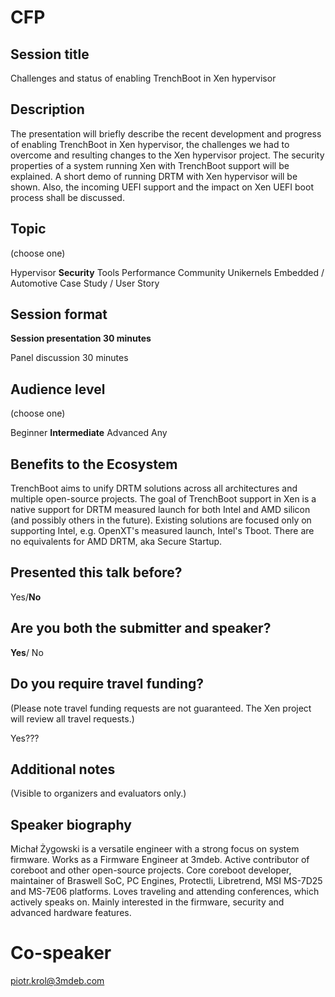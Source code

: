 # CFP

## Session title

Challenges and status of enabling TrenchBoot in Xen hypervisor

## Description

The presentation will briefly describe the recent development and progress of
enabling TrenchBoot in Xen hypervisor, the challenges we had to overcome and
resulting changes to the Xen hypervisor project. The security properties of a
system running Xen with TrenchBoot support will be explained. A short demo of
running DRTM with Xen hypervisor will be shown. Also, the incoming UEFI support
and the impact on Xen UEFI boot process shall be discussed.

## Topic

(choose one)

Hypervisor
**Security**
Tools
Performance
Community
Unikernels
Embedded / Automotive
Case Study / User Story

## Session format

**Session presentation 30 minutes**

Panel discussion 30 minutes

## Audience level

(choose one)

Beginner
**Intermediate**
Advanced
Any

## Benefits to the Ecosystem

TrenchBoot aims to unify DRTM solutions across all architectures and multiple
open-source projects. The goal of TrenchBoot support in Xen is a native
support for DRTM measured launch for both Intel and AMD silicon (and possibly
others in the future). Existing solutions are focused only on supporting
Intel, e.g. OpenXT's measured launch, Intel's Tboot. There are no equivalents
for AMD DRTM, aka Secure Startup.

## Presented this talk before?

Yes/**No**

## Are you both the submitter and speaker?

**Yes**/ No

## Do you require travel funding?

(Please note travel funding requests are not guaranteed. The Xen project will
review all travel requests.)

Yes???

## Additional notes

(Visible to organizers and evaluators only.)

## Speaker biography

Michał Żygowski is a versatile engineer with a strong focus on system
firmware. Works as a Firmware Engineer at 3mdeb. Active contributor of
coreboot and other open-source projects. Core coreboot developer, maintainer
of Braswell SoC, PC Engines, Protectli, Libretrend, MSI MS-7D25 and MS-7E06
platforms. Loves traveling and attending conferences, which actively speaks
on. Mainly interested in the firmware, security and advanced hardware
features.

# Co-speaker

piotr.krol@3mdeb.com
